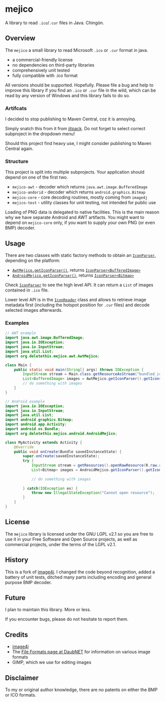 # mejico

A library to read `.ico`/`.cur` files in Java. Chingón.

## Overview

The `mejico` a small library to read Microsoft `.ico` or `.cur` format in java.

* a commercial-friendly license
* no dependencies on third-party libraries
* comprehensively unit tested
* fully compatible with .ico format

All versions should be supported. Hopefully. Please file a bug and help to improve this library
if you find an `.ico` or `.cur` file in the wild, which can be read by any version of Windows 
and this library fails to do so. 

### Artifcats

I decided to stop publishing to Maven Central, coz it is annoying. 

Simply snatch this from it from [jitpack](https://jitpack.io/#miko3k/mejico/26b5f1d8c4). Do not forget to
select correct subproject in the dropdown menu!

Should this project find heavy use, I might consider publishing to Maven Central again.


### Structure

This project is split into multiple subprojects. Your application should depend on one of the first two.
* `mejico-awt` - decoder which returns `java.awt.image.BufferedImage`
* `mejico-andorid` - decoder which returns `android.graphics.Bitmap`
* `mejico-core` - core decoding routines, mostly coming from `image4j`
* `mejico-test` - utility classes for unit testing, not intended for public use

Loading of PNG data is delegated to native facilities. This is the main reason why we have
separate Android and AWT artifacts. You might want to depend on `mejico-core` only, if you want
to supply your own PNG (or even BMP) decoder.

## Usage

There are two classes with static factory methods to obtain an [`IconParser`](mejico-core/src/main/java/org/deletethis/mejico/IconParser.java), depending on the platform:
* [`AwtMejico.getIconParser()`](mejico-awt/src/main/java/org/deletethis/mejico/awt/AwtMejico.java), returns [`IconParser<BufferedImage>`](https://docs.oracle.com/javase/8/docs/api/java/awt/image/BufferedImage.html)
* [`AndroidMejico.getIconParser()`](mejico-android/src/main/java/org/deletethis/mejico/android/AndroidMejico.java), returns [`IconParser<Bitmap>`](https://developer.android.com/reference/kotlin/android/graphics/Bitmap)


Check [`IconParser`](mejico-core/src/main/java/org/deletethis/mejico/IconParser.java)
to see the high level API. It can return a `List` of images contained in `.ico` file. 

Lower level API is in the [`IconReader`](mejico-core/src/main/java/org/deletethis/mejico/IconReader.java) 
class and allows to retrieve image metadata first (including the hotspot position for `.cur` files) and decode 
selected images afterwards.
  

### Examples

```java
// AWT example
import java.awt.image.BufferedImage;
import java.io.IOException;
import java.io.InputStream;
import java.util.List;
import org.deletethis.mejico.awt.AwtMejico;

class Main {
    public static void main(String[] args) throws IOException {
        InputStream stream = Main.class.getResourceAsStream("bundled_icon.ico");
        List<BufferedImage> images = AwtMejico.getIconParser().getIcons(Main.class.getResourceAsStream("bundled_icon.ico"));
        // do something with images
    }    
}
```

```java
// Android example
import java.io.IOException;
import java.io.InputStream;
import java.util.List;
import android.graphics.Bitmap;
import android.app.Activity;
import android.os.Bundle;
import org.deletethis.mejico.android.AndroidMejico;

class MyActivity extends Activity {
    @Override
    public void onCreate(Bundle savedInstanceState) {
        super.onCreate(savedInstanceState);
        try {
            InputStream stream = getResources().openRawResource(R.raw.resource_id);
            List<Bitmap> images = AndroidMejico.getIconParser().getIcons(stream);
            
            // do something with images
            
        } catch(IOException ex) {
            throw new IllegalStateException("Cannot open resource");
        }
    }
} 
```

## License

The `mejico` library is licensed under the GNU LGPL v2.1 so you are free to use it in
 your Free Software and Open Source projects, as well as commercial projects, 
 under the terms of the LGPL v2.1.

## History

This is a fork of [image4j](https://github.com/imcdonagh/image4j). I changed the code
beyond recognition, added a battery of unit tests, ditched many parts including
encoding and general purpose BMP decoder.

## Future

I plan to maintain this library. More or less.

If you encounter bugs, please do not hesitate to report them.

## Credits

* [image4j](https://github.com/imcdonagh/image4j)
* The [File Formats page at DaubNET](https://www.daubnet.com/en/file-formats) for information 
  on various image formats
* GIMP, which we use for editing images

## Disclaimer

To my or original author knowledge, there are no patents on either the BMP or ICO formats.
